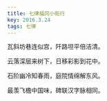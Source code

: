 ```yaml
---
title: 七律福冈小街行
key: 2016.3.24
tags: 七律
---
```


瓦斜坊巷连似宫，阡路坦平倍洁清。

云落深层来树下，日移彩影到花中。

石阶幽冷知春雨，庭院情绵解东风。

最羡飞檐中国味，碑联汉字脉相同。

</br>

